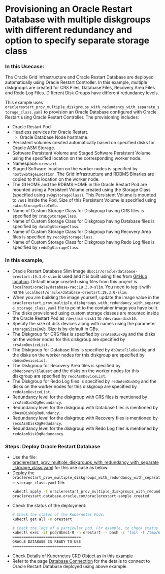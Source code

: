 # Provisioning an Oracle Restart Database with multiple diskgroups with different redundancy and option to specify separate storage class

### In this Usecase:
The Oracle Grid Infrastructure and Oracle Restart Database are deployed automatically using Oracle Restart Controller. In this example, multiple diskgroups are created for CRS Files, Database Files, Recovery Area Files and Redo Log Files. Different Disk Groups have different redundancy levels.

This example uses `oraclerestart_prov_multiple_diskgroups_with_redundancy_with_separate_storage_class.yaml` to provision an Oracle Database configured with Oracle Restart using Oracle Restart Controller. The provisioning includes:
  * Oracle Restart Pod
  * Headless services for Oracle Restart.
    * Oracle Database Node hostname.
  * Persistent volumes created automatically based on specified disks for Oracle ASM Storage.
  * Software Persistent Volume and Staged Software Persistent Volume using the specified location on the corresponding worker node.
  * Namespace: `orestart`
  * Staged Software location on the worker nodes is specified by `hostSwStageLocation`. The Grid Infrastructure and RDBMS Binaries are copied to this location on the worker node.
  * The GI HOME and the RDBMS HOME in the Oracle Restart Pod are mounted using a Persistent Volume created using the Storage Class (specified using `swDgStorageClass`). This Persistent Volume is mounted to `/u01` inside the Pod. Size of this Persistent Volume is specified using `swLocStorageSizeInGb`.
  * Name of Custom Storage Class for Diskgroup having CRS files is specified by `crsDgStorageClass`.  
  * Name of Custom Storage Class for Diskgroup having Database files is specified by `dataDgStorageClass`.  
  * Name of Custom Storage Class for Diskgroup having Recovery Area files is specified by `recoDgStorageClass`.  
  * Name of Custom Storage Class for Diskgroup having Redo Log files is specified by `redoDgStorageClass`.  

### In this example, 
  * Oracle Restart Database Slim Image `dbocir/oracle/database-orestart:19.3.0-slim` is used and it is built using files from [GitHub location](https://github.com/oracle/docker-images/tree/main/OracleDatabase/RAC/OracleRealApplicationClusters#building-oracle-rac-database-container-slim-image). Default image created using files from this project is `localhost/oracle/database-rac:19.3.0-slim`. You need to tag it with name `localhost/oracle/database-orestart:19.3.0-slim`. 
  * When you are building the image yourself, update the image value in the `oraclerestart_prov_multiple_diskgroups_with_redundancy_with_separate_storage_class.yaml` file to point to the container image you have built. 
  * The disks provisioned using custom storage classes are mounted inside the Oracle Restart Pod as `/dev/asm-disk1` to `/dev/asm-disk10`. 
  * Specify the size of disk devices along with names using the parameter `storageSizeInGb`. Size is by-default in GBs. 
  * The Diskgroup for CRS files is specified by `crsAsmDiskDg` and the disks on the worker nodes for this diskgroup are specified by `crsAsmDeviceList`. 
  * The Diskgroup for Database files is specified by `dbDataFileDestDg` and the disks on the worker nodes for this diskgroup are specified by `dbAsmDeviceList`. 
  * The Diskgroup for Recovery Area files is specified by `dbRecoveryFileDest` and the disks on the worker nodes for this diskgroup are specified by `recoAsmDeviceList`. 
  * The Diskgroup for Redo Log files is specified by `redoAsmDiskDg` and the disks on the worker nodes for this diskgroup are specified by `redoAsmDeviceList`. 
  * Redundancy level for the diskgroup with CRS files is mentioned by `crsAsmDiskDgRedundancy`.
  * Redundancy level for the diskgroup with Database files is mentioned by `dbAsmDiskDgRedundancy`.
  * Redundancy level for the diskgroup with Recovery files is mentioned by `recoAsmDiskDgRedudancy`. 
  * Redundancy level for the diskgroup with Redo Log files is mentioned by `redoAsmDiskDgRedundancy`. 

### Steps: Deploy Oracle Restart Database
* Use the file: [oraclerestart_prov_multiple_diskgroups_with_redundancy_with_separate_storage_class.yaml](./oraclerestart_prov_multiple_diskgroups_with_redundancy_with_separate_storage_class.yaml) for this use case as below:
* Deploy the `oraclerestart_prov_multiple_diskgroups_with_redundancy_with_separate_storage_class.yaml` file:
    ```sh
    kubectl apply -f oraclerestart_prov_multiple_diskgroups_with_redundancy_with_separate_storage_class.yaml
    oraclerestart.database.oracle.com/oraclerestart-sample created
    ```
* Check the status of the deployment:
    ```sh
    # Check the status of the Kubernetes Pods:    
    kubectl get all -n orestart

    # Check the logs of a particular pod. For example, to check status of pod "dbmc1-0":    
    kubectl exec -it pod/dbmc1-0 -n orestart -- bash -c "tail -f /tmp/orod/oracle_db_setup.log"
    ===============================
    ORACLE DATABASE IS READY TO USE
    ===============================
    ```
* Check Details of Kubernetes CRD Object as in this [example](./oraclerestart_prov_multiple_diskgroups_with_redundancy_with_separate_storage_class.txt)
* Refer to the page [Database Connection](./database_connection.md) for the details to connect to Oracle Restart Database deployed using above example.
